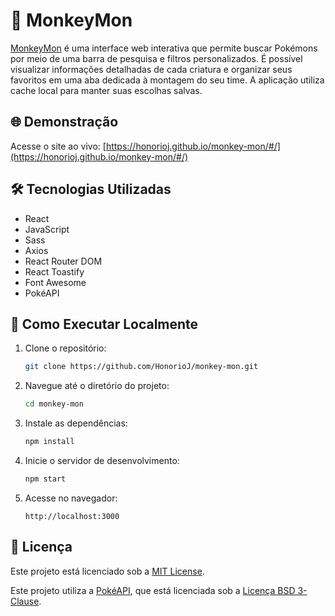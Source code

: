 # 🐒 MonkeyMon

[MonkeyMon](https://honorioj.github.io/monkey-mon/#/) é uma interface web interativa que permite buscar Pokémons por meio de uma barra de pesquisa e filtros personalizados. É possível visualizar informações detalhadas de cada criatura e organizar seus favoritos em uma aba dedicada à montagem do seu time. A aplicação utiliza cache local para manter suas escolhas salvas.

## 🌐 Demonstração

Acesse o site ao vivo: [https://honorioj.github.io/monkey-mon/#/](https://honorioj.github.io/monkey-mon/#/)

## 🛠️ Tecnologias Utilizadas

- React
- JavaScript
- Sass
- Axios
- React Router DOM
- React Toastify
- Font Awesome
- PokéAPI

## 🚀 Como Executar Localmente

1. Clone o repositório:
   ```bash
   git clone https://github.com/HonorioJ/monkey-mon.git
   ```

2. Navegue até o diretório do projeto:
   ```bash
   cd monkey-mon
   ```

3. Instale as dependências:
   ```bash
   npm install
   ```

4. Inicie o servidor de desenvolvimento:
   ```bash
   npm start
   ```

5. Acesse no navegador:
   ```
   http://localhost:3000
   ```

## 📄 Licença

Este projeto está licenciado sob a [MIT License](LICENSE).

Este projeto utiliza a [PokéAPI](https://pokeapi.co/), que está licenciada sob a [Licença BSD 3-Clause](https://github.com/PokeAPI/pokeapi/blob/master/LICENSE.md).